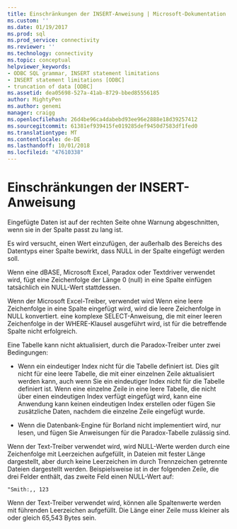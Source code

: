 ```yaml
---
title: Einschränkungen der INSERT-Anweisung | Microsoft-Dokumentation
ms.custom: ''
ms.date: 01/19/2017
ms.prod: sql
ms.prod_service: connectivity
ms.reviewer: ''
ms.technology: connectivity
ms.topic: conceptual
helpviewer_keywords:
- ODBC SQL grammar, INSERT statement limitations
- INSERT statement limitations [ODBC]
- truncation of data [ODBC]
ms.assetid: dea05698-527a-41ab-8729-bbed85556185
author: MightyPen
ms.author: genemi
manager: craigg
ms.openlocfilehash: 26d4be96ca4dabebd93ee96e2888e18d39257412
ms.sourcegitcommit: 61381ef939415fe019285def9450d7583df1fed0
ms.translationtype: MT
ms.contentlocale: de-DE
ms.lasthandoff: 10/01/2018
ms.locfileid: "47610338"
---
```

# <a name="insert-statement-limitations"></a>Einschränkungen der INSERT-Anweisung
Eingefügte Daten ist auf der rechten Seite ohne Warnung abgeschnitten, wenn sie in der Spalte passt zu lang ist.  
  
 Es wird versucht, einen Wert einzufügen, der außerhalb des Bereichs des Datentyps einer Spalte bewirkt, dass NULL in der Spalte eingefügt werden soll.  
  
 Wenn eine dBASE, Microsoft Excel, Paradox oder Textdriver verwendet wird, fügt eine Zeichenfolge der Länge 0 (null) in eine Spalte einfügen tatsächlich ein NULL-Wert stattdessen.  
  
 Wenn der Microsoft Excel-Treiber, verwendet wird Wenn eine leere Zeichenfolge in eine Spalte eingefügt wird, wird die leere Zeichenfolge in NULL konvertiert. eine komplexe SELECT-Anweisung, die mit einer leeren Zeichenfolge in der WHERE-Klausel ausgeführt wird, ist für die betreffende Spalte nicht erfolgreich.  
  
 Eine Tabelle kann nicht aktualisiert, durch die Paradox-Treiber unter zwei Bedingungen:  
  
-   Wenn ein eindeutiger Index nicht für die Tabelle definiert ist. Dies gilt nicht für eine leere Tabelle, die mit einer einzelnen Zeile aktualisiert werden kann, auch wenn Sie ein eindeutiger Index nicht für die Tabelle definiert ist. Wenn eine einzelne Zeile in eine leere Tabelle, die nicht über einen eindeutigen Index verfügt eingefügt wird, kann eine Anwendung kann keinen eindeutigen Index erstellen oder fügen Sie zusätzliche Daten, nachdem die einzelne Zeile eingefügt wurde.  
  
-   Wenn die Datenbank-Engine für Borland nicht implementiert wird, nur lesen, und fügen Sie Anweisungen für die Paradox-Tabelle zulässig sind.  
  
 Wenn der Text-Treiber verwendet wird, wird NULL-Werte werden durch eine Zeichenfolge mit Leerzeichen aufgefüllt, in Dateien mit fester Länge dargestellt, aber durch keine Leerzeichen im durch Trennzeichen getrennte Dateien dargestellt werden. Beispielsweise ist in der folgenden Zeile, die drei Felder enthält, das zweite Feld einen NULL-Wert auf:  
  
```  
"Smith:,, 123  
```  
  
 Wenn der Text-Treiber verwendet wird, können alle Spaltenwerte werden mit führenden Leerzeichen aufgefüllt. Die Länge einer Zeile muss kleiner als oder gleich 65,543 Bytes sein.
